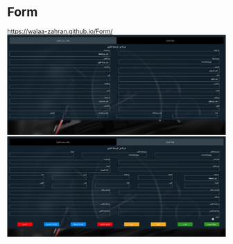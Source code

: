# Form
https://walaa-zahran.github.io/Form/
<br>
![Image description](https://github.com/Walaa-Zahran/Form/blob/master/images/form1.png)
![Image description](https://github.com/Walaa-Zahran/Form/blob/master/images/form2.png)
